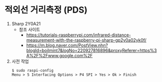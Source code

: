 # 적외선 거리측정 (PDS)
  1. Sharp 2Y0A21
     * 참조 사이트
       * https://tutorials-raspberrypi.com/infrared-distance-measurement-with-the-raspberry-pi-sharp-gp2y0a02yk0f/
       * https://m.blog.naver.com/PostView.nhn?blogId=boilmint7&logNo=220927816896&proxyReferer=https%3A%2F%2Fwww.google.com%2F
  2. 사전 작업
     <pre><code>$ sudo raspi-config
     Menu &gt; 5 Interfacing Options &gt; P4 SPI &gt; Yes &gt; Ok &gt; Finish</code></pre>

